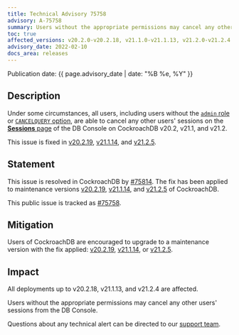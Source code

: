 ```yaml
---
title: Technical Advisory 75758
advisory: A-75758
summary: Users without the appropriate permissions may cancel any other users' sessions from the DB Console
toc: true
affected_versions: v20.2.0-v20.2.18, v21.1.0-v21.1.13, v21.2.0-v21.2.4
advisory_date: 2022-02-10
docs_area: releases
---
```


Publication date: {{ page.advisory_date | date: "%B %e, %Y" }}

## Description

Under some circumstances, all users, including users without the [`admin` role](../v21.2/ui-overview.html#db-console-access) or [`CANCELQUERY` option](../v21.2/create-user.html#role-options), are able to cancel any other users' sessions on the [**Sessions** page](../v21.2/ui-sessions-page.html) of the DB Console on CockroachDB v20.2, v21.1, and v21.2.

This issue is fixed in [v20.2.19](../releases/v20.2.html#v20-2-19), [v21.1.14](../releases/v21.1.html#v21-1-14), and [v21.2.5](../releases/v21.2.html#v21-2-5).

## Statement

This issue is resolved in CockroachDB by [#75814](https://github.com/cockroachdb/cockroach/pull/75814). The fix has been applied to maintenance versions [v20.2.19](../releases/v20.2.html#v20-2-19), [v21.1.14](../releases/v21.1.html#v21-1-14), and [v21.2.5](../releases/v21.2.html#v21-2-5) of CockroachDB.

This public issue is tracked as [#75758](https://github.com/cockroachdb/cockroach/issues/75758).

## Mitigation

Users of CockroachDB are encouraged to upgrade to a maintenance version with the fix applied: [v20.2.19](../releases/v20.2.html#v20-2-19), [v21.1.14](../releases/v21.1.html#v21-1-14), or [v21.2.5](../releases/v21.2.html#v21-2-5).

## Impact

All deployments up to v20.2.18, v21.1.13, and v21.2.4 are affected.

Users without the appropriate permissions may cancel any other users' sessions from the DB Console.

Questions about any technical alert can be directed to our [support team](https://support.cockroachlabs.com/).
